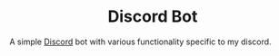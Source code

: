 <h1 align="center">Discord Bot</h1>

A simple [Discord](https://discordapp.com) bot with various functionality specific to my discord.
